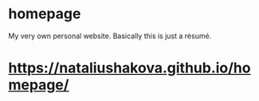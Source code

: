 # homepage

My very own personal website. Basically this is just a résumé.

# https://nataliushakova.github.io/homepage/
